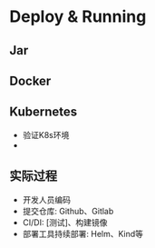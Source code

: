 # Deploy & Running


## Jar


## Docker


## Kubernetes

* 验证K8s环境
* 


## 实际过程

* 开发人员编码
* 提交仓库: Github、Gitlab
* CI/DI: [测试]、构建镜像
* 部署工具持续部署: Helm、Kind等